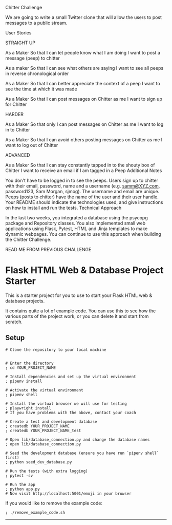 Chitter Challenge

We are going to write a small Twitter clone that will allow the users to post messages to a public stream.

User Stories

STRAIGHT UP

As a Maker
So that I can let people know what I am doing
I want to post a message (peep) to chitter

As a maker
So that I can see what others are saying
I want to see all peeps in reverse chronological order

As a Maker
So that I can better appreciate the context of a peep
I want to see the time at which it was made

As a Maker
So that I can post messages on Chitter as me
I want to sign up for Chitter

HARDER

As a Maker
So that only I can post messages on Chitter as me
I want to log in to Chitter

As a Maker
So that I can avoid others posting messages on Chitter as me
I want to log out of Chitter

ADVANCED

As a Maker
So that I can stay constantly tapped in to the shouty box of Chitter
I want to receive an email if I am tagged in a Peep
Additional Notes

You don't have to be logged in to see the peeps.
Users sign up to chitter with their email, password, name and a username (e.g. samm@XYZ.com, password123, Sam Morgan, sjmog).
The username and email are unique.
Peeps (posts to chitter) have the name of the user and their user handle.
Your README should indicate the technologies used, and give instructions on how to install and run the tests.
Technical Approach

In the last two weeks, you integrated a database using the psycopg package and Repository classes. You also implemented small web applications using Flask, Pytest, HTML and Jinja templates to make dynamic webpages. You can continue to use this approach when building the Chitter Challenge.










READ ME FROM PREVIOUS CHALLENGE




# Flask HTML Web & Database Project Starter

This is a starter project for you to use to start your Flask HTML web & database
projects.

It contains quite a lot of example code. You can use this to see how the various
parts of the project work, or you can delete it and start from scratch.



## Setup

```shell
# Clone the repository to your local machine


# Enter the directory
; cd YOUR_PROJECT_NAME

# Install dependencies and set up the virtual environment
; pipenv install

# Activate the virtual environment
; pipenv shell

# Install the virtual browser we will use for testing
; playwright install
# If you have problems with the above, contact your coach

# Create a test and development database
; createdb YOUR_PROJECT_NAME
; createdb YOUR_PROJECT_NAME_test

# Open lib/database_connection.py and change the database names
; open lib/database_connection.py

# Seed the development database (ensure you have run `pipenv shell` first)
; python seed_dev_database.py

# Run the tests (with extra logging)
; pytest -sv

# Run the app
; python app.py
# Now visit http://localhost:5001/emoji in your browser
```

If you would like to remove the example code:

```shell
; ./remove_example_code.sh
```


<!-- BEGIN GENERATED SECTION DO NOT EDIT -->

---

